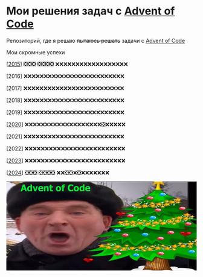 # Мои решения задач с [Advent of Code](http://www.adventofcode.com)
Репозиторий, где я решаю ~~пытаюсь решать~~ задачи с [Advent of Code](http://www.adventofcode.com)

Мои скромные успехи

[[2015](2015)] :negative_squared_cross_mark::negative_squared_cross_mark::negative_squared_cross_mark:
:negative_squared_cross_mark::negative_squared_cross_mark::negative_squared_cross_mark::negative_squared_cross_mark:
:x::x::x::x::x::x::x::x::x::x::x::x::x::x::x::x::x::x:

[2016] :x::x::x::x::x::x::x::x::x::x::x::x::x::x::x::x::x::x::x::x::x::x::x::x::x:

[2017] :x::x::x::x::x::x::x::x::x::x::x::x::x::x::x::x::x::x::x::x::x::x::x::x::x:

[2018] :x::x::x::x::x::x::x::x::x::x::x::x::x::x::x::x::x::x::x::x::x::x::x::x::x:

[2019] :x::x::x::x::x::x::x::x::x::x::x::x::x::x::x::x::x::x::x::x::x::x::x::x::x:

[[2020](2020)] :x::x::x::x::x::x::x::x::x::x::x::x::x::x::x::x::x::x::x::negative_squared_cross_mark::x::x::x::x::x:

[2021] :x::x::x::x::x::x::x::x::x::x::x::x::x::x::x::x::x::x::x::x::x::x::x::x::x:

[2022] :x::x::x::x::x::x::x::x::x::x::x::x::x::x::x::x::x::x::x::x::x::x::x::x::x:

[[2023](2023)] :x::x::x::x::x::x::x::x::x::x::x::x::x::x::x::x::x::x::x::x::x::x::x::x::x:

[[2024](2024)] :negative_squared_cross_mark::negative_squared_cross_mark::negative_squared_cross_mark:
:negative_squared_cross_mark::negative_squared_cross_mark::negative_squared_cross_mark::negative_squared_cross_mark:
:x::x::negative_squared_cross_mark::negative_squared_cross_mark::x::negative_squared_cross_mark::x::x::x::x::x::x::x:


![mem](mem.jpg)
